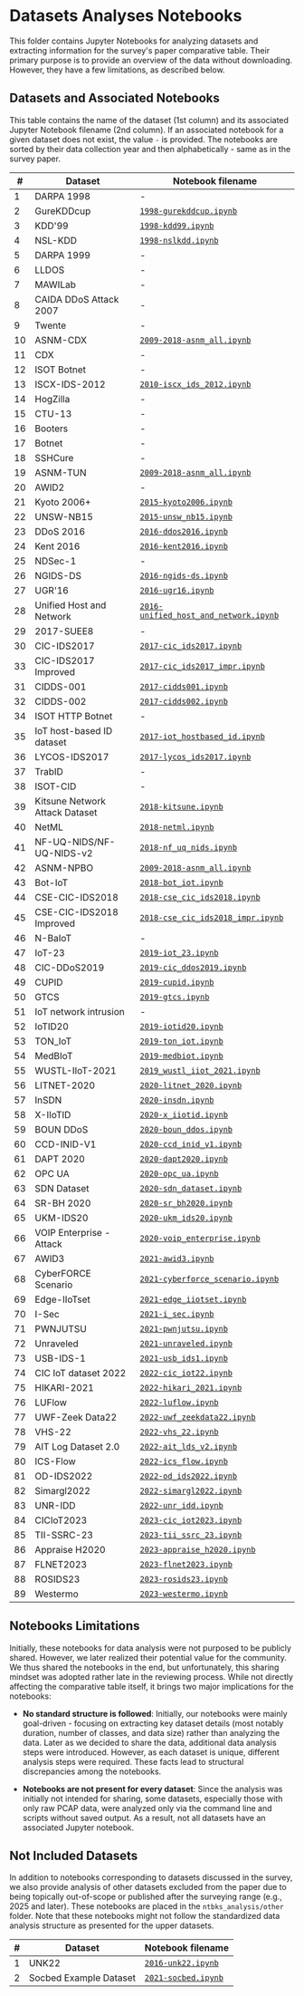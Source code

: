 # Datasets Analyses Notebooks

This folder contains Jupyter Notebooks for analyzing datasets and extracting information for the survey's paper comparative table. Their primary purpose is to provide an overview of the data without downloading. However, they have a few limitations, as described below.

## Datasets and Associated Notebooks

This table contains the name of the dataset (1st column) and its associated Jupyter Notebook filename (2nd column). If an associated notebook for a given dataset does not exist, the value `-` is provided. The notebooks are sorted by their data collection year and then alphabetically - same as in the survey paper.

| #   | **Dataset**                    | **Notebook filename**            |
| --- | ------------------------------ | -------------------------------- |
| 1   | DARPA 1998                     | - |
| 2   | GureKDDcup                     | [`1998-gurekddcup.ipynb`](1998-gurekddcup.ipynb) |
| 3   | KDD'99                         | [`1998-kdd99.ipynb`](1998-kdd99.ipynb) |
| 4   | NSL-KDD                        | [`1998-nslkdd.ipynb`](1998-nslkdd.ipynb) |
| 5   | DARPA 1999                     | - |
| 6   | LLDOS                          | - |
| 7   | MAWILab                        | - |
| 8   | CAIDA DDoS Attack 2007         | - |
| 9   | Twente                         | - |
| 10  | ASNM-CDX                       | [`2009-2018-asnm_all.ipynb`](2009-2018-asnm_all.ipynb) |
| 11  | CDX                            | - |
| 12  | ISOT Botnet                    | - |
| 13  | ISCX-IDS-2012                  | [`2010-iscx_ids_2012.ipynb`](2010-iscx_ids_2012.ipynb) |
| 14  | HogZilla                       | - |
| 15  | CTU-13                         | - |
| 16  | Booters                        | - |
| 17  | Botnet                         | - |
| 18  | SSHCure                        | - |
| 19  | ASNM-TUN                       | [`2009-2018-asnm_all.ipynb`](2009-2018-asnm_all.ipynb) |
| 20  | AWID2                          | - |
| 21  | Kyoto 2006+                    | [`2015-kyoto2006.ipynb`](2015-kyoto2006.ipynb) |
| 22  | UNSW-NB15                      | [`2015-unsw_nb15.ipynb`](2015-unsw_nb15.ipynb) |
| 23  | DDoS 2016                      | [`2016-ddos2016.ipynb`](2016-ddos2016.ipynb) |
| 24  | Kent 2016                      | [`2016-kent2016.ipynb`](2016-kent2016.ipynb) |
| 25  | NDSec-1                        | - |
| 26  | NGIDS-DS                       | [`2016-ngids-ds.ipynb`](2016-ngids-ds.ipynb) |
| 27  | UGR'16                         | [`2016-ugr16.ipynb`](2016-ugr16.ipynb) |
| 28  | Unified Host and Network       | [`2016-unified_host_and_network.ipynb`](2016-unified_host_and_network.ipynb) |
| 29  | 2017-SUEE8                     | - |
| 30  | CIC-IDS2017                    | [`2017-cic_ids2017.ipynb`](2017-cic_ids2017.ipynb) |
| 33  | CIC-IDS2017 Improved           | [`2017-cic_ids2017_impr.ipynb`](2017-cic_ids2017_impr.ipynb) |
| 31  | CIDDS-001                      | [`2017-cidds001.ipynb`](2017-cidds001.ipynb) |
| 32  | CIDDS-002                      | [`2017-cidds002.ipynb`](2017-cidds002.ipynb) |
| 34  | ISOT HTTP Botnet               | - |
| 35  | IoT host-based ID dataset      | [`2017-iot_hostbased_id.ipynb`](2017-iot_hostbased_id.ipynb) |
| 36  | LYCOS-IDS2017                  | [`2017-lycos_ids2017.ipynb`](2017-lycos_ids2017.ipynb) |
| 37  | TrabID                         | - |
| 38  | ISOT-CID                       | - |
| 39  | Kitsune Network Attack Dataset | [`2018-kitsune.ipynb`](2018-kitsune.ipynb) |
| 40  | NetML                          | [`2018-netml.ipynb`](2018-netml.ipynb) |
| 41  | NF-UQ-NIDS/NF-UQ-NIDS-v2       | [`2018-nf_uq_nids.ipynb`](2018-nf_uq_nids.ipynb) |
| 42  | ASNM-NPBO                      | [`2009-2018-asnm_all.ipynb`](2009-2018-asnm_all.ipynb) |
| 43  | Bot-IoT                        | [`2018-bot_iot.ipynb`](2018-bot_iot.ipynb) |
| 44  | CSE-CIC-IDS2018                | [`2018-cse_cic_ids2018.ipynb`](2018-cse_cic_ids2018.ipynb) |
| 45  | CSE-CIC-IDS2018 Improved       | [`2018-cse_cic_ids2018_impr.ipynb`](2018-cse_cic_ids2018_impr.ipynb) |
| 46  | N-BaIoT                        | - |
| 47  | IoT-23                         | [`2019-iot_23.ipynb`](2019-iot_23.ipynb) |
| 48  | CIC-DDoS2019                   | [`2019-cic_ddos2019.ipynb`](2019-cic_ddos2019.ipynb) |
| 49  | CUPID                          | [`2019-cupid.ipynb`](2019-cupid.ipynb) |
| 50  | GTCS                           | [`2019-gtcs.ipynb`](2019-gtcs.ipynb) |
| 51  | IoT network intrusion          | - |
| 52  | IoTID20                        | [`2019-iotid20.ipynb`](2019-iotid20.ipynb) |
| 53  | TON_IoT                        | [`2019-ton_iot.ipynb`](2019-ton_iot.ipynb) |
| 54  | MedBIoT                        | [`2019-medbiot.ipynb`](2019-medbiot.ipynb) |
| 55  | WUSTL-IIoT-2021                | [`2019_wustl_iiot_2021.ipynb`](2019_wustl_iiot_2021.ipynb) |
| 56  | LITNET-2020                    | [`2020-litnet_2020.ipynb`](2020-litnet_2020.ipynb) |
| 57  | InSDN                          | [`2020-insdn.ipynb`](2020-insdn.ipynb) |
| 58  | X-IIoTID                       | [`2020-x_iiotid.ipynb`](2020-x_iiotid.ipynb) |
| 59  | BOUN DDoS                      | [`2020-boun_ddos.ipynb`](2020-boun_ddos.ipynb) |
| 60  | CCD-INID-V1                    | [`2020-ccd_inid_v1.ipynb`](2020-ccd_inid_v1.ipynb) |
| 61  | DAPT 2020                      | [`2020-dapt2020.ipynb`](2020-dapt2020.ipynb) |
| 62  | OPC UA                         | [`2020-opc_ua.ipynb`](2020-opc_ua.ipynb) |
| 63  | SDN Dataset                    | [`2020-sdn_dataset.ipynb`](2020-sdn_dataset.ipynb) |
| 64  | SR-BH 2020                     | [`2020-sr_bh2020.ipynb`](2020-sr_bh2020.ipynb) |
| 65  | UKM-IDS20                      | [`2020-ukm_ids20.ipynb`](2020-ukm_ids20.ipynb) |
| 66  | VOIP Enterprise - Attack       | [`2020-voip_enterprise.ipynb`](2020-voip_enterprise.ipynb) |
| 67  | AWID3                          | [`2021-awid3.ipynb`](2021-awid3.ipynb) |
| 68  | CyberFORCE Scenario            | [`2021-cyberforce_scenario.ipynb`](2021-cyberforce_scenario.ipynb) |
| 69  | Edge-IIoTset                   | [`2021-edge_iiotset.ipynb`](2021-edge_iiotset.ipynb) |
| 70  | I-Sec                          | [`2021-i_sec.ipynb`](2021-i_sec.ipynb) |
| 71  | PWNJUTSU                       | [`2021-pwnjutsu.ipynb`](2021-pwnjutsu.ipynb) |
| 72  | Unraveled                      | [`2021-unraveled.ipynb`](2021-unraveled.ipynb) |
| 73  | USB-IDS-1                      | [`2021-usb_ids1.ipynb`](2021-usb_ids1.ipynb) |
| 74  | CIC IoT dataset 2022           | [`2022-cic_iot22.ipynb`](2022-cic_iot22.ipynb) |
| 75  | HIKARI-2021                    | [`2022-hikari_2021.ipynb`](2022-hikari_2021.ipynb) |
| 76  | LUFlow                         | [`2022-luflow.ipynb`](2022-luflow.ipynb) |
| 77  | UWF-Zeek Data22                | [`2022-uwf_zeekdata22.ipynb`](2022-uwf_zeekdata22.ipynb) |
| 78  | VHS-22                         | [`2022-vhs_22.ipynb`](2022-vhs_22.ipynb) |
| 79  | AIT Log Dataset 2.0            | [`2022-ait_lds_v2.ipynb`](2022-ait_lds_v2.ipynb) |
| 80  | ICS-Flow                       | [`2022-ics_flow.ipynb`](2022-ics_flow.ipynb) |
| 81  | OD-IDS2022                     | [`2022-od_ids2022.ipynb`](2022-od_ids2022.ipynb) |
| 82  | Simargl2022                    | [`2022-simargl2022.ipynb`](2022-simargl2022.ipynb) |
| 83  | UNR-IDD                        | [`2022-unr_idd.ipynb`](2022-unr_idd.ipynb) |
| 84  | CICIoT2023                     | [`2023-cic_iot2023.ipynb`](2023-cic_iot2023.ipynb) |
| 85  | TII-SSRC-23                    | [`2023-tii_ssrc_23.ipynb`](2023-tii_ssrc_23.ipynb) |
| 86  | Appraise H2020                 | [`2023-appraise_h2020.ipynb`](2023-appraise_h2020.ipynb) |
| 87  | FLNET2023                      | [`2023-flnet2023.ipynb`](2023-flnet2023.ipynb) |
| 88  | ROSIDS23                       | [`2023-rosids23.ipynb`](2023-rosids23.ipynb) |
| 89  | Westermo                       | [`2023-westermo.ipynb`](2023-westermo.ipynb) |

## Notebooks Limitations

Initially, these notebooks for data analysis were not purposed to be publicly shared. However, we later realized their potential value for the community. We thus shared the notebooks in the end, but unfortunately, this sharing mindset was adopted rather late in the reviewing process. While not directly affecting the comparative table itself, it brings two major implications for the notebooks:

* **No standard structure is followed**: Initially, our notebooks were mainly goal-driven - focusing on extracting key dataset details (most notably duration, number of classes, and data size) rather than analyzing the data. Later as we decided to share the data, additional data analysis steps were introduced. However, as each dataset is unique, different analysis steps were required. These facts lead to structural discrepancies among the notebooks.

* **Notebooks are not present for every dataset**: Since the analysis was initially not intended for sharing, some datasets, especially those with only raw PCAP data, were analyzed only via the command line and scripts without saved output. As a result, not all datasets have an associated Jupyter notebook.

## Not Included Datasets

In addition to notebooks corresponding to datasets discussed in the survey, we also provide analysis of other datasets excluded from the paper due to being topically out-of-scope or published after the surveying range (e.g., 2025 and later). These notebooks are placed in the `ntbks_analysis/other` folder. Note that these notebooks might not follow the standardized data analysis structure as presented for the upper datasets.

| #   | **Dataset**                    | **Notebook filename**            |
| --- | ------------------------------ | -------------------------------- |
| 1   | UNK22                          | [`2016-unk22.ipynb`](other/2016-unk22.ipynb) |
| 2   | Socbed Example Dataset         | [`2021-socbed.ipynb`](other/2021-socbed.ipynb) |
